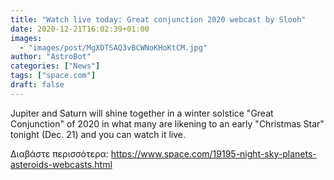 ```yaml
---
title: "Watch live today: Great conjunction 2020 webcast by Slooh"
date: 2020-12-21T16:02:39+01:00
images:
  - "images/post/MgXDTSAQ3vBCWNoKHoKtCM.jpg"
author: "AstroBot"
categories: ["News"]
tags: ["space.com"]
draft: false
---
```


Jupiter and Saturn will shine together in a winter solstice "Great Conjunction" of 2020 in what many are likening to an early "Christmas Star" tonight (Dec. 21) and you can watch it live. 

Διαβάστε περισσότερα: https://www.space.com/19195-night-sky-planets-asteroids-webcasts.html
